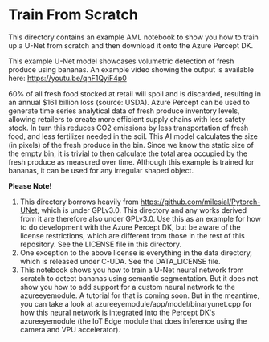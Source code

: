 # Train From Scratch

This directory contains an example AML notebook to show you how to train up a U-Net from scratch
and then download it onto the Azure Percept DK. 

This example U-Net model showcases volumetric detection of fresh produce using bananas.  An example video showing the output is available here: https://youtu.be/qnF1QyiF4p0

60% of all fresh food stocked at retail will spoil and is discarded, resulting in an annual $161 billion loss (source: USDA). Azure Percept can be used to generate time series analytical data of fresh produce inventory levels, allowing retailers to create more efficient supply chains with less safety stock. In turn this reduces CO2 emissions by less transportation of fresh food, and less fertilizer needed in the soil. This AI model calculates the size (in pixels) of the fresh produce in the bin. Since we know the static size of the empty bin, it is trivial to then calculate the total area occupied by the fresh produce as measured over time.  Although this example is trained for bananas, it can be used for any irregular shaped object.

**Please Note!**

1. This directory borrows heavily from https://github.com/milesial/Pytorch-UNet, which is under GPLv3.0. This directory
   and any works derived from it are therefore also under GPLv3.0. Use this as an example for how to do development with
   the Azure Percept DK, but be aware of the license restrictions, which are different from those in the rest of this repository.
   See the LICENSE file in this directory.
1. One exception to the above license is everything in the data directory, which is released under C-UDA. See the DATA_LICENSE file.
1. This notebook shows you how to train a U-Net neural network from scratch to detect bananas using semantic segmentation.
   But it does not show you how to add support for a custom neural network to the azureeyemodule. A tutorial for that is coming
   soon. But in the meantime, you can take a look at azureeyemodule/app/model/binaryunet.cpp for how this neural network is
   integrated into the Percept DK's azureeyemodule (the IoT Edge module that does inference using the camera and VPU accelerator).
